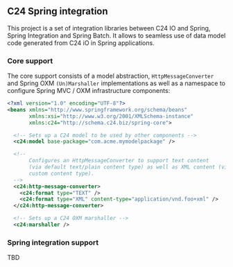 ## C24 Spring integration ##

This project is a set of integration libraries between C24 IO and Spring, Spring Integration and Spring Batch. It allows to seamless use of data model code generated from C24 iO in Spring applications.

### Core support ###

The core support consists of a model abstraction, `HttpMessageConverter` and Spring OXM `(Un)Marshaller` implementations as well as a namespace to configure Spring MVC / OXM infrastructure components:

```xml
<?xml version="1.0" encoding="UTF-8"?>
<beans xmlns="http://www.springframework.org/schema/beans"
       xmlns:xsi="http://www.w3.org/2001/XMLSchema-instance"
       xmlns:c24="http://schema.c24.biz/spring-core">

  <!-- Sets up a C24 model to be used by other components -->
  <c24:model base-package="com.acme.mymodelpackage" />

  <!-- 
       Configures an HttpMessageConverter to support text content 
       (via default text/plain content type) as well as XML content (via
       custom content type).
  -->
  <c24:http-message-converter>
    <c24:format type="TEXT" />
    <c24:format type="XML" content-type="application/vnd.foo+xml" />
  </c24:http-message-converter>

  <!-- Sets up a C24 OXM marshaller -->
  <c24:marshaller />
```

### Spring integration support ###

TBD

